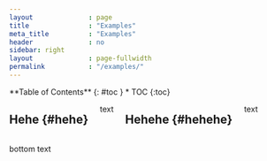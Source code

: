 ```yaml
---
layout              : page
title               : "Examples"
meta_title          : "Examples"
header              : no
sidebar: right
layout              : page-fullwidth
permalink           : "/examples/"
---
```

<div class="row">
<div class="medium-4 medium-push-8 columns" markdown="1">
<div class="panel radius" markdown="1">
**Table of Contents**
{: #toc }
*  TOC
{:toc}
</div>
</div><!-- /.medium-4.columns -->



<div class="medium-8 medium-pull-4 columns" markdown="1">

## Hehe  {#hehe}
text
  
## Hehehe  {#hehehe}
text  
  
</div><!-- /.medium-8.columns -->
</div><!-- /.row -->

bottom text
